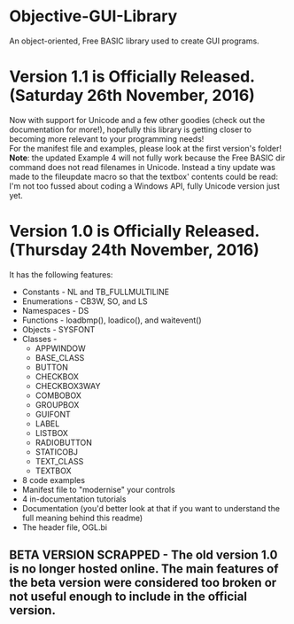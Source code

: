 # Objective-GUI-Library
An object-oriented, Free BASIC library used to create GUI programs.

# Version 1.1 is Officially Released. (Saturday 26th November, 2016)
Now with support for Unicode and a few other goodies (check out the documentation for more!), hopefully this library is getting closer to becoming more relevant to your programming needs!<br>
For the manifest file and examples, please look at the first version's folder!<br>
**Note**: the updated Example 4 will not fully work because the Free BASIC dir command does not read filenames in Unicode. Instead a tiny update was made to the fileupdate macro so that the textbox' contents could be read: I'm not too fussed about coding a Windows API, fully Unicode version just yet.

# Version 1.0 is Officially Released. (Thursday 24th November, 2016)
It has the following features:<br>
- Constants - NL and TB_FULLMULTILINE
- Enumerations - CB3W, SO, and LS
- Namespaces - DS
- Functions - loadbmp(), loadico(), and waitevent()
- Objects - SYSFONT
- Classes -
    - APPWINDOW
    - BASE_CLASS
    - BUTTON
    - CHECKBOX
    - CHECKBOX3WAY
    - COMBOBOX
    - GROUPBOX
    - GUIFONT
    - LABEL
    - LISTBOX
    - RADIOBUTTON
    - STATICOBJ
    - TEXT_CLASS
    - TEXTBOX
- 8 code examples
- Manifest file to "modernise" your controls
- 4 in-documentation tutorials
- Documentation (you'd better look at that if you want to understand the full meaning behind this readme)
- The header file, OGL.bi

## BETA VERSION SCRAPPED - The old version 1.0 is no longer hosted online. The main features of the beta version were considered too broken or not useful enough to include in the official version.
